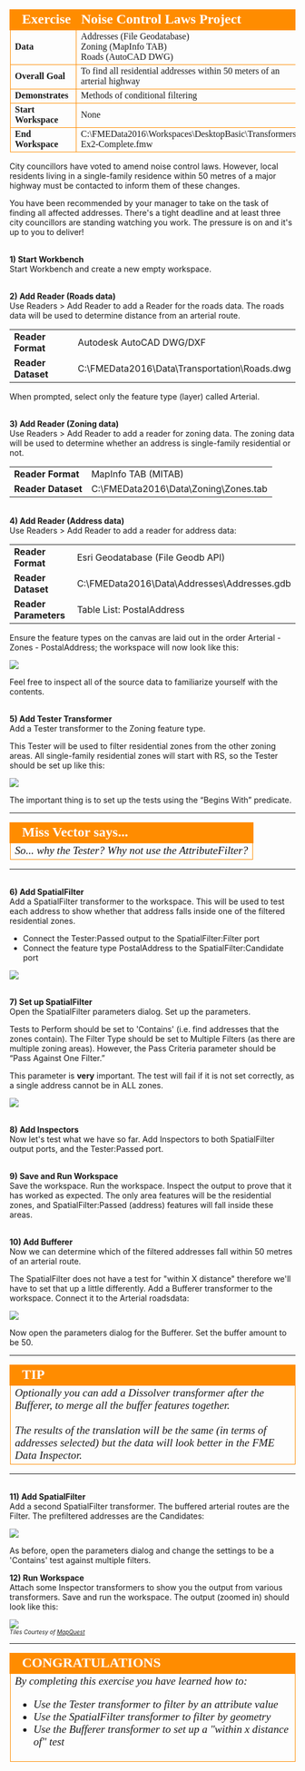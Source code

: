 <!--Exercise Section-->
<!--NB: In GitBook world we don't give a number to exercises-->

<table style="border-spacing: 0px;border-collapse: collapse;font-family:serif">
<tr>
<td width=25% style="vertical-align:middle;background-color:darkorange;border: 2px solid darkorange">
<i class="fa fa-cogs fa-lg fa-pull-left fa-fw" style="color:white;padding-right: 12px;vertical-align:text-top"></i>
<span style="color:white;font-size:x-large;font-weight: bold">Exercise</span>
</td>
<td style="border: 2px solid darkorange;background-color:darkorange;color:white">
<span style="color:white;font-size:x-large;font-weight: bold">Noise Control Laws Project</span>
</td>
</tr>

<tr>
<td style="border: 1px solid darkorange; font-weight: bold">Data</td>
<td style="border: 1px solid darkorange">Addresses (File Geodatabase)<br>Zoning (MapInfo TAB)<br>Roads (AutoCAD DWG)</td>
</tr>

<tr>
<td style="border: 1px solid darkorange; font-weight: bold">Overall Goal</td>
<td style="border: 1px solid darkorange">To find all residential addresses within 50 meters of an arterial highway</td>
</tr>

<tr>
<td style="border: 1px solid darkorange; font-weight: bold">Demonstrates</td>
<td style="border: 1px solid darkorange">Methods of conditional filtering</td>
</tr>

<tr>
<td style="border: 1px solid darkorange; font-weight: bold">Start Workspace</td>
<td style="border: 1px solid darkorange">None</td>
</tr>

<tr>
<td style="border: 1px solid darkorange; font-weight: bold">End Workspace</td>
<td style="border: 1px solid darkorange">C:\FMEData2016\Workspaces\DesktopBasic\Transformers-Ex2-Complete.fmw</td>
</tr>

</table>

City councillors have voted to amend noise control laws. However, local residents living in a single-family residence within 50 metres of a major highway must be contacted to inform them of these changes.

You have been recommended by your manager to take on the task of finding all affected addresses. There's a tight deadline and at least three city councillors are standing watching you work. The pressure is on and it's up to you to deliver!


<br>**1) Start Workbench**
<br>Start Workbench and create a new empty workspace.


<br>**2) Add Reader (Roads data)**
<br>Use Readers > Add Reader to add a Reader for the roads data. The roads data will be used to determine distance from an arterial route.

<table style="border: 0px">

<tr>
<td style="font-weight: bold">Reader Format</td>
<td style="">Autodesk AutoCAD DWG/DXF</td>
</tr>

<tr>
<td style="font-weight: bold">Reader Dataset</td>
<td style="">C:\FMEData2016\Data\Transportation\Roads.dwg</td>
</tr>

</table>

When prompted, select only the feature type (layer) called Arterial. 


<br>**3) Add Reader (Zoning data)**
<br>Use Readers > Add Reader to add a reader for zoning data. The zoning data will be used to determine whether an address is single-family residential or not.

<table style="border: 0px">

<tr>
<td style="font-weight: bold">Reader Format</td>
<td style="">MapInfo TAB (MITAB)</td>
</tr>

<tr>
<td style="font-weight: bold">Reader Dataset</td>
<td style="">C:\FMEData2016\Data\Zoning\Zones.tab</td>
</tr>

</table>


<br>**4) Add Reader (Address data)**
<br>Use Readers > Add Reader to add a reader for address data:

<table style="border: 0px">

<tr>
<td style="font-weight: bold">Reader Format</td>
<td style="">Esri Geodatabase (File Geodb API)</td>
</tr>

<tr>
<td style="font-weight: bold">Reader Dataset</td>
<td style="">C:\FMEData2016\Data\Addresses\Addresses.gdb</td>
</tr>

<tr>
<td style="font-weight: bold">Reader Parameters</td>
<td style="">Table List: PostalAddress</td>
</tr>

</table>

Ensure the feature types on the canvas are laid out in the order Arterial - Zones - PostalAddress; the workspace will now look like this:

![](./Images/Img5.71.Ex2.StartingWorkspace.png)

Feel free to inspect all of the source data to familiarize yourself with the contents.


<br>**5) Add Tester Transformer**
<br>Add a Tester transformer to the Zoning feature type.

This Tester will be used to filter residential zones from the other zoning areas.
All single-family residential zones will start with RS, so the Tester should be set up like this:

![](./Images/Img5.72.Ex2.TesterParameters.png)

The important thing is to set up the tests using the “Begins With” predicate.

---

<!--Person X Says Section-->

<table style="border-spacing: 0px">
<tr>
<td style="vertical-align:middle;background-color:darkorange;border: 2px solid darkorange">
<i class="fa fa-quote-left fa-lg fa-pull-left fa-fw" style="color:white;padding-right: 12px;vertical-align:text-top"></i>
<span style="color:white;font-size:x-large;font-weight: bold;font-family:serif">Miss Vector says...</span>
</td>
</tr>

<tr>
<td style="border: 1px solid darkorange">
<span style="font-family:serif; font-style:italic; font-size:larger">
So... why the Tester? Why not use the AttributeFilter? 
</span>
</td>
</tr>
</table>

---

<br>**6) Add SpatialFilter**
<br>Add a SpatialFilter transformer to the workspace. This will be used to test each address to show whether that address falls inside one of the filtered residential zones.

- Connect the Tester:Passed output to the SpatialFilter:Filter port
- Connect the feature type PostalAddress to the SpatialFilter:Candidate port


![](./Images/Img5.73.Ex2.SpatialFilterOnCanvas.png)


<br>**7) Set up SpatialFilter**
<br>Open the SpatialFilter parameters dialog. Set up the parameters.

Tests to Perform should be set to 'Contains' (i.e. find addresses that the zones contain). The Filter Type should be set to Multiple Filters (as there are multiple zoning areas). However, the Pass Criteria parameter should be “Pass Against One Filter.”

This parameter is **very** important. The test will fail if it is not set correctly, as a single address cannot be in ALL zones.

![](./Images/Img5.74.Ex2.SpatialFilterParameters.png)


<br>**8) Add Inspectors**
<br>Now let's test what we have so far. Add Inspectors to both SpatialFilter output ports, and the Tester:Passed port.


<br>**9) Save and Run Workspace**
<br>Save the workspace. Run the workspace. Inspect the output to prove that it has worked as expected. The only area features will be the residential zones, and SpatialFilter:Passed (address) features will fall inside these areas.


<br>**10) Add Bufferer**
<br>Now we can determine which of the filtered addresses fall within 50 metres of an arterial route.

The SpatialFilter does not have a test for "within X distance" therefore we'll have to set that up a little differently. Add a Bufferer transformer to the workspace. Connect it to the Arterial roadsdata:

![](./Images/Img5.75.Ex2.BuffererOnCanvas.png)

Now open the parameters dialog for the Bufferer. Set the buffer amount to be 50.


---

<!--Tip Section--> 

<table style="border-spacing: 0px">
<tr>
<td style="vertical-align:middle;background-color:darkorange;border: 2px solid darkorange">
<i class="fa fa-info-circle fa-lg fa-pull-left fa-fw" style="color:white;padding-right: 12px;vertical-align:text-top"></i>
<span style="color:white;font-size:x-large;font-weight: bold;font-family:serif">TIP</span>
</td>
</tr>

<tr>
<td style="border: 1px solid darkorange">
<span style="font-family:serif; font-style:italic; font-size:larger">
Optionally you can add a Dissolver transformer after the Bufferer, to merge all the buffer features together.
<br><br>The results of the translation will be the same (in terms of addresses selected) but the data will look better in the FME Data Inspector.
</span>
</td>
</tr>
</table>

---


<br>**11) Add SpatialFilter**
<br>Add a second SpatialFilter transformer. The buffered arterial routes are the Filter. The prefiltered addresses are the Candidates:

![](./Images/Img5.76.Ex2.SpatialFilter2OnCanvas.png)

As before, open the parameters dialog and change the settings to be a 'Contains' test against multiple filters.


**12) Run Workspace**
<br>Attach some Inspector transformers to show you the output from various transformers. Save and run the workspace. The output (zoomed in) should look like this:

![](./Images/Img5.77.Ex2.FinalResults.png)
<br><span style="font-style:italic;font-size:x-small">Tiles Courtesy of <a href="http://www.mapquest.com/">MapQuest</a></span>

---

<!--Exercise Congratulations Section--> 

<table style="border-spacing: 0px">
<tr>
<td style="vertical-align:middle;background-color:darkorange;border: 2px solid darkorange">
<i class="fa fa-thumbs-o-up fa-lg fa-pull-left fa-fw" style="color:white;padding-right: 12px;vertical-align:text-top"></i>
<span style="color:white;font-size:x-large;font-weight: bold;font-family:serif">CONGRATULATIONS</span>
</td>
</tr>

<tr>
<td style="border: 1px solid darkorange">
<span style="font-family:serif; font-style:italic; font-size:larger">
By completing this exercise you have learned how to:
<br>
<ul><li>Use the Tester transformer to filter by an attribute value</li>
<li>Use the SpatialFilter transformer to filter by geometry</li>
<li>Use the Bufferer transformer to set up a "within x distance of" test</li></ul>
</span>
</td>
</tr>
</table>
